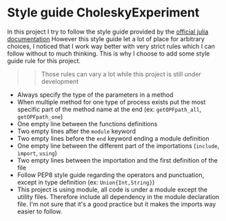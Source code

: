 # Style guide CholeskyExperiment

In this project I try to follow the style guide provided by the [official julia documentation](https://docs.julialang.org/en/v1/manual/style-guide/)
However this style guide let a lot of place for arbitrary choices, I noticed that I work way better with very strict rules which I can follow without to much thinking.
This is why I choose to add some style guide rule for this project.

>> Those rules can vary a lot while this project is still under development


* Always specify the type of the parameters in a method
* When multiple method for one type of process exists put the most specific part of the method name at the end (ex: `getOPFpath_all`, `getOPFpath_one`)
* One empty line between the functions definitions
* Two empty lines after the `module` keyword
* Two empty lines before the `end` keyword ending a module definition
* One empty line between the different part of the importations (`include`, `import`, `using`)
* Two empty lines between the importation and the first definition of the file
* Follow PEP8 style guide regarding the operators and punctuation, except in type definition (ex: `Union{Int,String}`)
* This project is using module, all code is under a module except the utility files. Therefore include all dependency in the module declaration file.
  I'm not sure that it's a good practice but it makes the imports way easier to follow.
